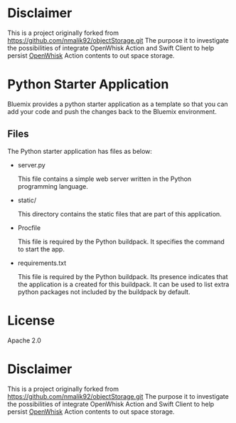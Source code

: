 # Disclaimer
This is a project originally forked from https://github.com/nmalik92/objectStorage.git
The purpose it to investigate the possibilities of integrate OpenWhisk Action and Swift Client
to help persist [OpenWhisk](https://openwhisk.org)  Action contents to out space storage.

# Python Starter Application

Bluemix provides a python starter application as a template so that you can add your code and push the changes back to the Bluemix environment.


## Files

The Python starter application has files as below:

*   server.py

	This file contains a simple web server written in the Python programming language.

*   static/

	This directory contains the static files that are part of this application.

*   Procfile

	This file is required by the Python buildpack. It specifies the command to start the app.

*   requirements.txt

	This file is required by the Python buildpack. Its presence indicates that the application is a created for this buildpack. It can be used to list extra python packages not included by the buildpack by default.

# License
Apache 2.0

# Disclaimer
This is a project originally forked from https://github.com/nmalik92/objectStorage.git
The purpose it to investigate the possibilities of integrate OpenWhisk Action and Swift Client
to help persist [OpenWhisk](https://openwhisk.org)  Action contents to out space storage.
